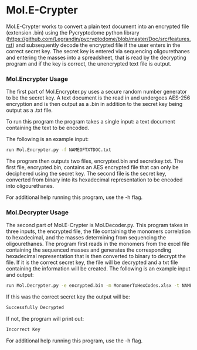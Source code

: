# Mol.E-Crypter

Mol.E-Crypter works to convert a plain text document into an encrypted file (extension .bin) using the Pycryptodome python library (https://github.com/Legrandin/pycryptodome/blob/master/Doc/src/features.rst) and subsequently decode the encrypted file if the user enters in the correct secret key. The secret key is entered via sequencing oligourethanes and entering the masses into a spreadsheet, that is read by the decrypting program and if the key is correct, the unencrypted text file is output.

### Mol.Encrypter Usage
The first part of Mol.Encrypter.py uses a secure random number generator to be the secret key. A text document is the read in and undergoes AES-256 encryption and is then output as a .bin in addition to the secret key being output as a .txt file.   

To run this program the program takes a single input: a text document containing the text to be encoded.

The following is an example input:

```bash
run Mol.Encrypter.py -f NAMEOFTXTDOC.txt
```


The program then outputs two files, encrypted.bin and secretkey.txt. The first file, encrypted.bin, contains an AES encrypted file that can only be deciphered using the secret key. The second file is the secret key, converted from binary into its hexadecimal representation to be encoded into oligourethanes. 

For additional help running this program, use the -h flag.

### Mol.Decrypter Usage
The second part of Mol.E-Crypter is Mol.Decoder.py. This program takes in three inputs, the encrypted file, the file containing the monomers correlation to hexadecimal, and the masses determining from sequencing the oligourethanes.
The program first reads in the monomers from the excel file containing the sequenced masses and generates the corresponding hexadecimal representation that is then converted to binary to decrypt the file. If it is the correct secret key, the file will be decrypted and a txt file containing the information will be created.
The following is an example input and output:

```bash
run Mol.Decrypter.py -e encrypted.bin -m MonomerToHexCodes.xlsx -t NAMEOFDECRYPTEDMONOMERSFILE.xlsx
```

If this was the correct secret key the output will be:

```python
Successfully Decrypted
```

If not, the program will print out:
```python
Incorrect Key
```

For additional help running this program, use the -h flag.
